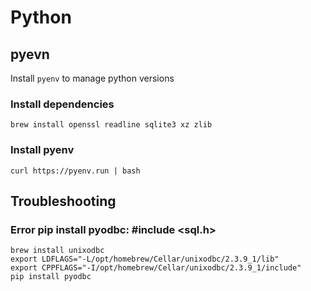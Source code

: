 # Python

## pyevn

Install `pyenv` to manage python versions

### Install dependencies

```
brew install openssl readline sqlite3 xz zlib
```

### Install pyenv

```
curl https://pyenv.run | bash
```

## Troubleshooting

### Error pip install pyodbc: #include <sql.h>

```
brew install unixodbc
export LDFLAGS="-L/opt/homebrew/Cellar/unixodbc/2.3.9_1/lib"
export CPPFLAGS="-I/opt/homebrew/Cellar/unixodbc/2.3.9_1/include"
pip install pyodbc
```

